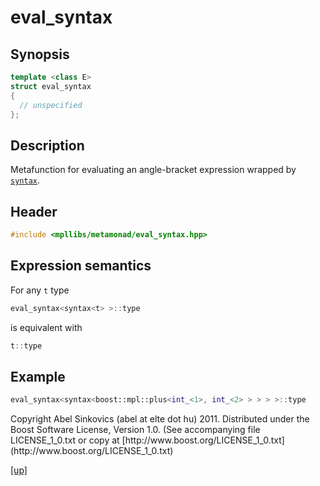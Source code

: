 # eval_syntax

## Synopsis

```cpp
template <class E>
struct eval_syntax
{
  // unspecified
};
```

## Description

Metafunction for evaluating an angle-bracket expression wrapped by
[`syntax`](syntax.html).

## Header

```cpp
#include <mpllibs/metamonad/eval_syntax.hpp>
```

## Expression semantics

For any `t` type

```cpp
eval_syntax<syntax<t> >::type
```

is equivalent with

```cpp
t::type
```

## Example

```cpp
eval_syntax<syntax<boost::mpl::plus<int_<1>, int_<2> > > > >::type
```

<p class="copyright">
Copyright Abel Sinkovics (abel at elte dot hu) 2011.
Distributed under the Boost Software License, Version 1.0.
(See accompanying file LICENSE_1_0.txt or copy at
[http://www.boost.org/LICENSE_1_0.txt](http://www.boost.org/LICENSE_1_0.txt)
</p>

[[up]](reference.html)



